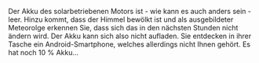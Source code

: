 Der Akku des solarbetriebenen Motors ist - wie kann es auch anders sein - leer. Hinzu kommt, dass der Himmel bewölkt ist und als ausgebildeter Meteorolge erkennen Sie, dass sich das in den nächsten Stunden nicht ändern wird. Der Akku kann sich also nicht aufladen. Sie entdecken in ihrer Tasche ein Android-Smartphone, welches allerdings nicht Ihnen gehört. Es hat noch 10 % Akku...